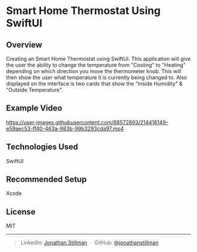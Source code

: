 # Smart Home Thermostat Using SwiftUI

## Overview
Creating an Smart Home Thermostat using SwiftUI. This application will give the user the ability to change the temperature from "Cooling" to "Heating" depending on which direction you move the thermometer knob. This will then show the user what temperature it is currently being changed to. Also displayed on the interface is two cards that show the "Inside Humidity" & "Outside Temperature". 

## Example Video
https://user-images.githubusercontent.com/68572893/214416149-e59aec53-ff40-463a-983b-99b3293cda97.mp4



## Technologies Used
SwiftUI

## Recommended Setup
Xcode

## License

MIT

---

> LinkedIn: [Jonathan Stillman](https://www.linkedin.com/in/jonathanstillman1/) &nbsp;&middot;&nbsp;
> GitHub: [@jonathanstillman](https://github.com/JonathanStillman)

